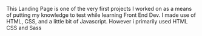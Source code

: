 This Landing Page is one of the very first projects I worked on as a means of putting my knowledge to test while learning Front End Dev. I made use of HTML, CSS, and a little bit of Javascript. However i primarily used HTML CSS and Sass
